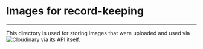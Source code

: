 # Images for record-keeping

---

This directory is used for storing images that were uploaded and used via ![Cloudinary](https://cloudinary.com/) via its API itself.
